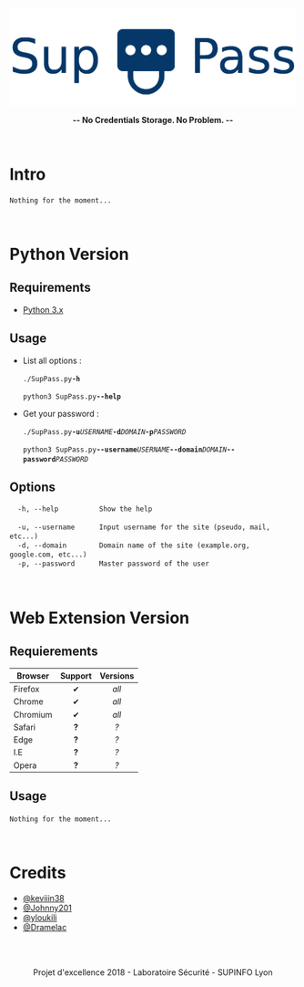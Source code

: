 ![SupPass Official Logo](https://github.com/keviiin38/SupPass/blob/master/Logos/SupPass_Official_Logo.png)


<p align="center"><b>-- No Credentials Storage. No Problem. --</b></p>

<br>

# Intro

  `Nothing for the moment...`
  
<br>

# Python Version #

## Requirements ##
- [Python 3.x](https://www.python.org/downloads/)

## Usage ##
- List all options :

  `./SupPass.py`**`-h`**
  
  `python3 SupPass.py`**`--help`**
  
- Get your password :

  `./SupPass.py`**`-u`**_`USERNAME`_**`-d`**_`DOMAIN`_**`-p`**_`PASSWORD`_
  
  `python3 SupPass.py`**`--username`**_`USERNAME`_**`--domain`**_`DOMAIN`_**`--password`**_`PASSWORD`_

## Options ##

```
  -h, --help          Show the help
  
  -u, --username      Input username for the site (pseudo, mail, etc...)
  -d, --domain        Domain name of the site (example.org, google.com, etc...)
  -p, --password      Master password of the user
```

<br>

# Web Extension Version #

## Requierements ##

| Browser | Support | Versions |
| ------- | :-----: | :------: |
| Firefox | ✔ | _all_ |
| Chrome | ✔ | _all_ |
| Chromium | ✔ | _all_ |
| Safari | **?** | _?_ |
| Edge | **?** | _?_ |
| I.E | **?** | _?_ |
| Opera | **?** | _?_ |

## Usage ##

  `Nothing for the moment...`

<br>

# Credits

- [@keviiin38](https://github.com/keviiin38)
- [@Johnny201](https://github.com/Johnny201)
- [@yloukili](https://github.com/yloukili)
- [@Dramelac](https://github.com/Dramelac)

<br>
<br>

<p align="center">Projet d'excellence 2018 - Laboratoire Sécurité - SUPINFO Lyon

